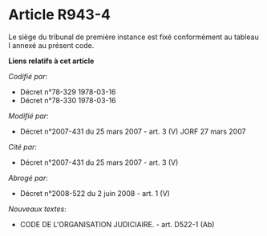 # Article R943-4

Le siège du tribunal de première instance est fixé conformément au tableau I annexé au présent code.

**Liens relatifs à cet article**

_Codifié par_:

  - Décret n°78-329 1978-03-16
  - Décret n°78-330 1978-03-16

_Modifié par_:

  - Décret n°2007-431 du 25 mars 2007 - art. 3 (V) JORF 27 mars 2007

_Cité par_:

  - Décret n°2007-431 du 25 mars 2007 - art. 3 (V)

_Abrogé par_:

  - Décret n°2008-522 du 2 juin 2008 - art. 1 (V)

_Nouveaux textes_:

  - CODE DE L'ORGANISATION JUDICIAIRE. - art. D522-1 (Ab)
